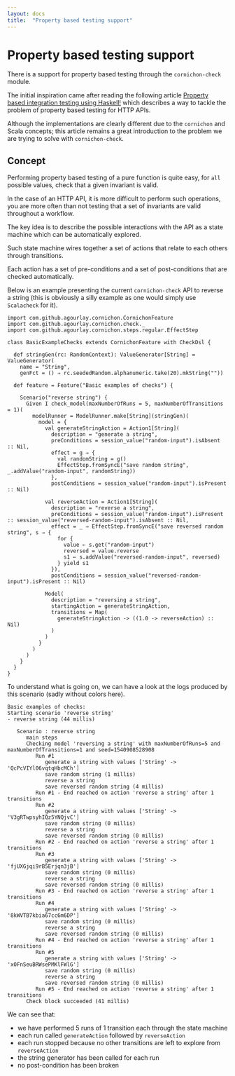 ```yaml
---
layout: docs
title:  "Property based testing support"
---
```


# Property based testing support

There is a support for property based testing through the `cornichon-check` module.

The initial inspiration came after reading the following article [Property based integration testing using Haskell!](https://functional.works-hub.com/learn/property-based-integration-testing-using-haskell-6c25c) which describes a way to tackle the problem of property based testing for HTTP APIs.

Although the implementations are clearly different due to the `cornichon` and Scala concepts; this article remains a great introduction to the problem we are trying to solve with `cornichon-check`.


## Concept

Performing property based testing of a pure function is quite easy, for `all` possible values, check that a given invariant is valid.

In the case of an HTTP API, it is more difficult to perform such operations, you are more often than not testing that a set of invariants are valid throughout a workflow.

The key idea is to describe the possible interactions with the API as a state machine which can be automatically explored.

Such state machine wires together a set of actions that relate to each others through transitions.

Each action has a set of pre-conditions and a set of post-conditions that are checked automatically.

Below is an example presenting the current `cornichon-check` API to reverse a string (this is obviously a silly example as one would simply use `Scalacheck` for it).

```tut:silent
import com.github.agourlay.cornichon.CornichonFeature
import com.github.agourlay.cornichon.check._
import com.github.agourlay.cornichon.steps.regular.EffectStep

class BasicExampleChecks extends CornichonFeature with CheckDsl {

  def stringGen(rc: RandomContext): ValueGenerator[String] = ValueGenerator(
    name = "String",
    genFct = () ⇒ rc.seededRandom.alphanumeric.take(20).mkString(""))

  def feature = Feature("Basic examples of checks") {

    Scenario("reverse string") {
      Given I check_model(maxNumberOfRuns = 5, maxNumberOfTransitions = 1)(
        modelRunner = ModelRunner.make[String](stringGen)(
          model = {
            val generateStringAction = Action1[String](
              description = "generate a string",
              preConditions = session_value("random-input").isAbsent :: Nil,
              effect = g ⇒ {
                val randomString = g()
                EffectStep.fromSyncE("save random string", _.addValue("random-input", randomString))
              },
              postConditions = session_value("random-input").isPresent :: Nil)

            val reverseAction = Action1[String](
              description = "reverse a string",
              preConditions = session_value("random-input").isPresent :: session_value("reversed-random-input").isAbsent :: Nil,
              effect = _ ⇒ EffectStep.fromSyncE("save reversed random string", s ⇒ {
                for {
                  value ← s.get("random-input")
                  reversed = value.reverse
                  s1 ← s.addValue("reversed-random-input", reversed)
                } yield s1
              }),
              postConditions = session_value("reversed-random-input").isPresent :: Nil)

            Model(
              description = "reversing a string",
              startingAction = generateStringAction,
              transitions = Map(
                generateStringAction -> ((1.0 -> reverseAction) :: Nil)
              )
            )
          }
        )
      )
    }
  }
}

```

To understand what is going on, we can have a look at the logs produced by this scenario (sadly without colors here).

```
Basic examples of checks:
Starting scenario 'reverse string'
- reverse string (44 millis)

   Scenario : reverse string
      main steps
      Checking model 'reversing a string' with maxNumberOfRuns=5 and maxNumberOfTransitions=1 and seed=1540908528908
         Run #1
            generate a string with values ['String' -> 'QcPcVIYl06vqtqHbcMCh']
            save random string (1 millis)
            reverse a string
            save reversed random string (4 millis)
         Run #1 - End reached on action 'reverse a string' after 1 transitions
         Run #2
            generate a string with values ['String' -> 'V3gRTwpsyhIQz5YNQjvC']
            save random string (0 millis)
            reverse a string
            save reversed random string (0 millis)
         Run #2 - End reached on action 'reverse a string' after 1 transitions
         Run #3
            generate a string with values ['String' -> 'fjUXGjqi9rB5Erjqn3jB']
            save random string (0 millis)
            reverse a string
            save reversed random string (0 millis)
         Run #3 - End reached on action 'reverse a string' after 1 transitions
         Run #4
            generate a string with values ['String' -> '8kWVTB7kbia67cc6m6DP']
            save random string (0 millis)
            reverse a string
            save reversed random string (0 millis)
         Run #4 - End reached on action 'reverse a string' after 1 transitions
         Run #5
            generate a string with values ['String' -> 'xOFnSeuBRWsePMKlFWlG']
            save random string (0 millis)
            reverse a string
            save reversed random string (0 millis)
         Run #5 - End reached on action 'reverse a string' after 1 transitions
      Check block succeeded (41 millis)

```

We can see that:
  - we have performed 5 runs of 1 transition each through the state machine
  - each run called `generateAction` followed by `reverseAction`
  - each run stopped because no other transitions are left to explore from `reverseAction`
  - the string generator has been called for each run
  - no post-condition has been broken